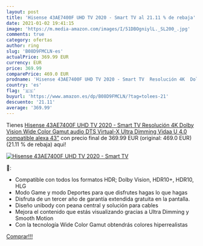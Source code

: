 ```yaml
---
layout: post
title: 'Hisense 43AE7400F UHD TV 2020 - Smart TV al 21.11 % de rebaja'
date: 2021-01-02 19:41:15
image: 'https://m.media-amazon.com/images/I/51DBOgniylL._SL200_.jpg'
comments: true
category: ofertas
author: ring
slug: 'B08D9FMCLN-es'
actualPrice: 369.99 EUR
currency: EUR
price: 369.99
comparePrice: 469.0 EUR
prodname: 'Hisense 43AE7400F UHD TV 2020 - Smart TV  Resolución 4K  Dolby Vision  Wide Color Gamut  audio DTS Virtual-X  Ultra Dimming  Vidaa U 4.0  compatible alexa  43"'
country: 'es'
flag: '🇪🇸'
buyurl: 'https://www.amazon.es/dp/B08D9FMCLN/?tag=tolees-21'
descuento: '21.11'
average: '369.99'
---
```


Tienes [Hisense 43AE7400F UHD TV 2020 - Smart TV  Resolución 4K  Dolby Vision  Wide Color Gamut  audio DTS Virtual-X  Ultra Dimming  Vidaa U 4.0  compatible alexa  43"](https://www.amazon.es/dp/B08D9FMCLN/?tag=tolees-21) con precio final de  369.99 EUR (original: 469.0 EUR) (21.11 %  de rebaja) aqui!

[![Hisense 43AE7400F UHD TV 2020 - Smart TV](https://m.media-amazon.com/images/I/51DBOgniylL._SL200_.jpg)](https://www.amazon.es/dp/B08D9FMCLN/?tag=tolees-21)

🔎:

- Compatible con todos los formatos HDR; Dolby Vision, HDR10+, HDR10, HLG
- Modo Game y modo Deportes para que disfrutes hagas lo que hagas
- Disfruta de un tercer año de garantía extendida gratuita en la pantalla.
- Diseño unibody con peana central y solución para cables
- Mejora el contenido que estás visualizando gracias a Ultra Dimming y Smooth Motion
- Con la tecnología Wide Color Gamut obtendrás colores hiperrealistas

[Comprar!!!](https://www.amazon.es/dp/B08D9FMCLN/?tag=tolees-21)
